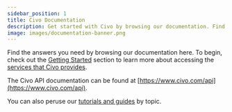 ```yaml
---
sidebar_position: 1
title: Civo Documentation
description: Get started with Civo by browsing our documentation. Find answers to your questions and learn more about Civo services in the Account section.
image: images/documentation-banner.png
---
```


<head>
  <title>Civo Documentation | Your Guide to Using Civo</title>
</head>

Find the answers you need by browsing our documentation here. To begin, check out the [Getting Started](./overview/index.md) section to learn more about accessing the [services that Civo provides](./overview/index.md).

The Civo API documentation can be found at [https://www.civo.com/api](https://www.civo.com/api).

You can also peruse our [tutorials and guides](https://www.civo.com/learn) by topic.
